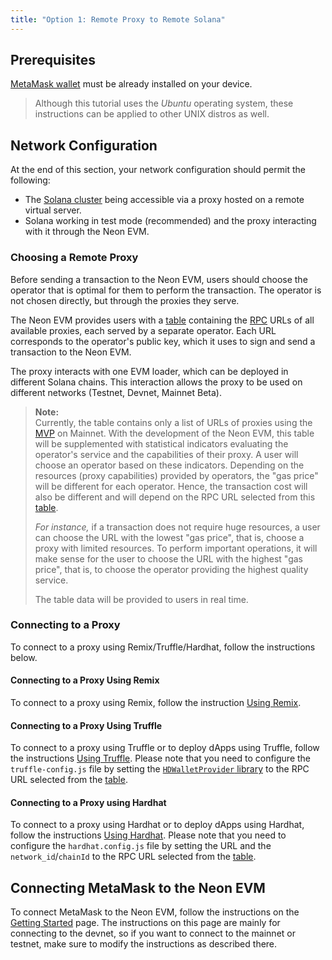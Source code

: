 ```yaml
---
title: "Option 1: Remote Proxy to Remote Solana"
---
```


## Prerequisites

[MetaMask wallet](https://metamask.io/) must be already installed on your device.  

> Although this tutorial uses the *Ubuntu* operating system, these instructions can be applied to other UNIX distros as well.

## Network Configuration
At the end of this section, your network configuration should permit the following:
  * The [Solana cluster](https://docs.solana.com/cluster/overview) being accessible via a proxy hosted on a remote virtual server.
  * Solana working in test mode (recommended) and the proxy interacting with it through the Neon EVM.

### Choosing a Remote Proxy
Before sending a transaction to the Neon EVM, users should choose the operator that is optimal for them to perform the transaction. The operator is not chosen directly, but through the proxies they serve.

The Neon EVM provides users with a [table](clusters/neon_proxy_rpc_endpoints.md) containing the [RPC](about/terminology.md#remote-procedure-call-rpc) URLs of all available proxies, each served by a separate operator. Each URL corresponds to the operator's public key, which it uses to sign and send a transaction to the Neon EVM.

The proxy interacts with one EVM loader, which can be deployed in different Solana chains. This interaction allows the proxy to be used on different networks (Testnet, Devnet, Mainnet Beta).

> **Note:**  
> Currently, the table contains only a list of URLs of proxies using the [MVP](about/terminology.md#minimum-viable-product-mvp) on Mainnet. With the development of the Neon EVM, this table will be supplemented with statistical indicators evaluating the operator's service and the capabilities of their proxy. A user will choose an operator based on these indicators. Depending on the resources (proxy capabilities) provided by operators, the "gas price" will be different for each operator. Hence, the transaction cost will also be different and will depend on the RPC URL selected from this [table](clusters/neon_proxy_rpc_endpoints.md).
>
> *For instance,* if a transaction does not require huge resources, a user can choose the URL with the lowest "gas price", that is, choose a proxy with limited resources. To perform important operations, it will make sense for the user to choose the URL with the highest "gas price", that is, to choose the operator providing the highest quality service.
>
> The table data will be provided to users in real time.

### Connecting to a Proxy

To connect to a proxy using Remix/Truffle/Hardhat, follow the instructions below.

#### Connecting to a Proxy Using Remix

To connect to a proxy using Remix, follow the instruction [Using Remix](developing/deploy_facilities/using_remix.md).

#### Connecting to a Proxy Using Truffle

To connect to a proxy using Truffle or to deploy dApps using Truffle, follow the instructions [Using Truffle](developing/deploy_facilities/using_truffle.md). Please note that you need to configure the `truffle-config.js` file by setting the [`HDWalletProvider` library](developing/deploy_facilities/using_truffle.md#installation-of-the-hdwalletprovider-library) to the RPC URL selected from the [table](clusters/neon_proxy_rpc_endpoints.md).

#### Connecting to a Proxy using Hardhat

To connect to a proxy using Hardhat or to deploy dApps using Hardhat, follow the instructions [Using Hardhat](developing/deploy_facilities/using_hardhat.md). Please note that you need to configure the `hardhat.config.js` file by setting the URL and the `network_id`/`chainId` to the RPC URL selected from the [table](clusters/neon_proxy_rpc_endpoints.md).

## Connecting MetaMask to the Neon EVM
To connect MetaMask to the Neon EVM, follow the instructions on the [Getting Started](developing/getting_started.md#step-2-connect-metamask-to-the-neon-evm-devnet) page. The instructions on this page are mainly for connecting to the devnet, so if you want to connect to the mainnet or testnet, make sure to modify the instructions as described there.
